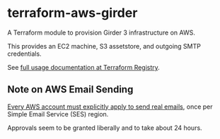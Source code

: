 # terraform-aws-girder
A Terraform module to provision Girder 3 infrastructure on AWS.

This provides an EC2 machine, S3 assetstore, and outgoing SMTP credentials.

See [full usage documentation at Terraform Registry](https://registry.terraform.io/modules/girder/girder/aws).

## Note on AWS Email Sending
[Every AWS account must explicitly apply to send real emails](https://docs.aws.amazon.com/ses/latest/DeveloperGuide/request-production-access.html),
once per Simple Email Service (SES) region.

Approvals seem to be granted liberally and to take about 24 hours.
